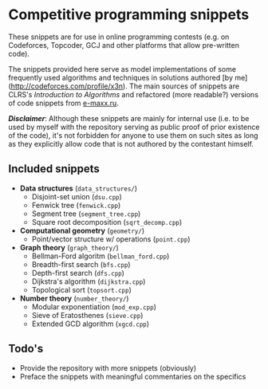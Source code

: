 # Competitive programming snippets

These snippets are for use in online programming contests (e.g. on Codeforces,
Topcoder, GCJ and other platforms that allow pre-written code).

The snippets provided here serve as model implementations of some frequently
used algorithms and techniques in solutions authored [by me]
(http://codeforces.com/profile/x3n). The main sources of snippets are CLRS's
*Introduction to Algorithms* and refactored (more readable?) versions
of code snippets from [e-maxx.ru](http://e-maxx.ru/algo/).

***Disclaimer***: Although these snippets are mainly for internal use (i.e.
to be used by myself with the repository serving as public proof of prior
existence of the code), it's not forbidden for anyone to use them on such
sites as long as they explicitly allow code that is not authored by the
contestant himself.

## Included snippets

- **Data structures** (`data_structures/`)
    - Disjoint-set union (`dsu.cpp`)
    - Fenwick tree (`fenwick.cpp`)
    - Segment tree (`segment_tree.cpp`)
    - Square root decomposition (`sqrt_decomp.cpp`)
- **Computational geometry** (`geometry/`)
    - Point/vector structure w/ operations (`point.cpp`)
- **Graph theory** (`graph_theory/`)
    - Bellman-Ford algoritm (`bellman_ford.cpp`)
    - Breadth-first search (`bfs.cpp`)
    - Depth-first search (`dfs.cpp`)
    - Dijkstra's algorithm (`dijkstra.cpp`)
    - Topological sort (`topsort.cpp`)
- **Number theory** (`number_theory/`)
    - Modular exponentiation (`mod_exp.cpp`)
    - Sieve of Eratosthenes (`sieve.cpp`)
    - Extended GCD algorithm (`xgcd.cpp`)

## Todo's

* Provide the repository with more snippets (obviously)
* Preface the snippets with meaningful commentaries on the specifics
